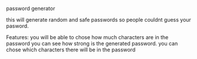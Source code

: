 password generator

this will generate random and safe passwords so people couldnt guess your pasword.

Features:
you will be able to chose how much characters are in the password
you can see how strong is the generated password.
you can chose which characters there will be in the password


